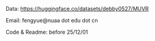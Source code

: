Data: https://huggingface.co/datasets/debby0527/MUVR

Email: fengyue@nuaa dot edu dot cn

Code & Readme: before 25/12/01
